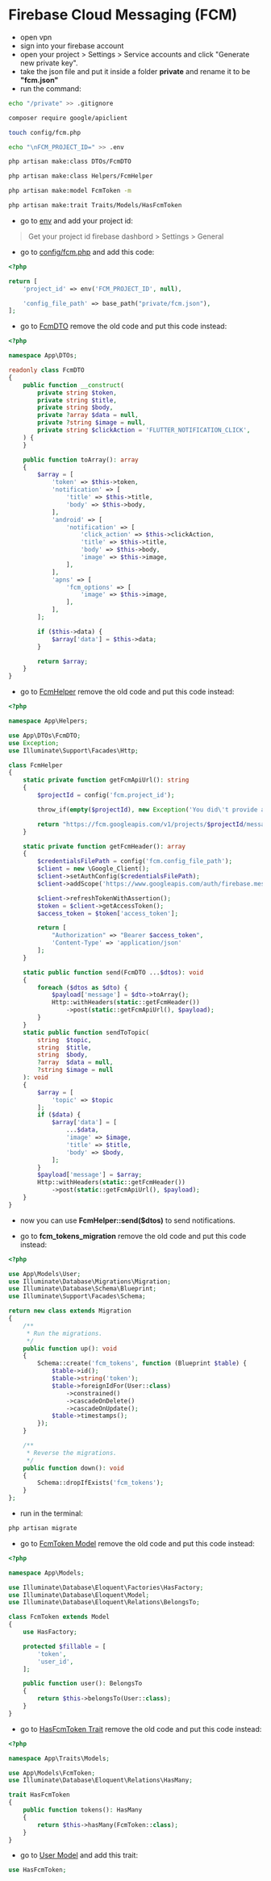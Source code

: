 # Firebase Cloud Messaging (FCM)

- open vpn
- sign into your firebase account
- open your project > Settings > Service accounts and click "Generate new private key". 
- take the json file and put it inside a folder **private** and rename it to be **"fcm.json"** 
- run the command:
```bash
echo "/private" >> .gitignore 

composer require google/apiclient

touch config/fcm.php

echo "\nFCM_PROJECT_ID=" >> .env 

php artisan make:class DTOs/FcmDTO

php artisan make:class Helpers/FcmHelper

php artisan make:model FcmToken -m

php artisan make:trait Traits/Models/HasFcmToken
```
- go to [env](.env) and add your project id:
> Get your project id firebase dashbord > Settings > General
- go to [config/fcm.php](config/fcm.php) and add this code:
```php
<?php

return [
    'project_id' => env('FCM_PROJECT_ID', null),

    'config_file_path' => base_path("private/fcm.json"),
];

```

- go to [FcmDTO](app/DTOs/FcmDTO.php) remove the old code and put this code instead:
```php
<?php

namespace App\DTOs;

readonly class FcmDTO
{
    public function __construct(
        private string $token,
        private string $title,
        private string $body,
        private ?array $data = null,
        private ?string $image = null,
        private string $clickAction = 'FLUTTER_NOTIFICATION_CLICK',
    ) {
    }

    public function toArray(): array
    {
        $array = [
            'token' => $this->token,
            'notification' => [
                'title' => $this->title,
                'body' => $this->body,
            ],
            'android' => [
                'notification' => [
                    'click_action' => $this->clickAction,
                    'title' => $this->title,
                    'body' => $this->body,
                    'image' => $this->image,
                ],
            ],
            'apns' => [
                'fcm_options' => [
                    'image' => $this->image,
                ],
            ],
        ];

        if ($this->data) {
            $array['data'] = $this->data;
        }

        return $array;
    }
}

```

- go to [FcmHelper](app/Helpers/FcmHelper.php) remove the old code and put this code instead:
```php
<?php

namespace App\Helpers;

use App\DTOs\FcmDTO;
use Exception;
use Illuminate\Support\Facades\Http;

class FcmHelper
{
    static private function getFcmApiUrl(): string
    {
        $projectId = config('fcm.project_id');

        throw_if(empty($projectId), new Exception('You did\'t provide any project id yet'));

        return "https://fcm.googleapis.com/v1/projects/$projectId/messages:send";
    }

    static private function getFcmHeader(): array
    {
        $credentialsFilePath = config('fcm.config_file_path');
        $client = new \Google_Client();
        $client->setAuthConfig($credentialsFilePath);
        $client->addScope('https://www.googleapis.com/auth/firebase.messaging');

        $client->refreshTokenWithAssertion();
        $token = $client->getAccessToken();
        $access_token = $token['access_token'];

        return [
            "Authorization" => "Bearer $access_token",
            'Content-Type' => 'application/json'
        ];
    }

    static public function send(FcmDTO ...$dtos): void
    {
        foreach ($dtos as $dto) {
            $payload['message'] = $dto->toArray();
            Http::withHeaders(static::getFcmHeader())
                ->post(static::getFcmApiUrl(), $payload);
        }
    }
    static public function sendToTopic(
        string  $topic,
        string  $title,
        string  $body,
        ?array  $data = null,
        ?string $image = null
    ): void
    {
        $array = [
            'topic' => $topic
        ];
        if ($data) {
            $array['data'] = [
                ...$data,
                'image' => $image,
                'title' => $title,
                'body' => $body,
            ];
        }
        $payload['message'] = $array;
        Http::withHeaders(static::getFcmHeader())
            ->post(static::getFcmApiUrl(), $payload);
    }
}

```

- now you can use **FcmHelper::send($dtos)** to send notifications.

- go to **fcm_tokens_migration** remove the old code and put this code instead:
```php
<?php

use App\Models\User;
use Illuminate\Database\Migrations\Migration;
use Illuminate\Database\Schema\Blueprint;
use Illuminate\Support\Facades\Schema;

return new class extends Migration
{
    /**
     * Run the migrations.
     */
    public function up(): void
    {
        Schema::create('fcm_tokens', function (Blueprint $table) {
            $table->id();
            $table->string('token');
            $table->foreignIdFor(User::class)
                ->constrained()
                ->cascadeOnDelete()
                ->cascadeOnUpdate();
            $table->timestamps();
        });
    }

    /**
     * Reverse the migrations.
     */
    public function down(): void
    {
        Schema::dropIfExists('fcm_tokens');
    }
};
```
- run in the terminal:
```bash
php artisan migrate
```
- go to [FcmToken Model](app/Models/FcmToken.php) remove the old code and put this code instead:
```php
<?php

namespace App\Models;

use Illuminate\Database\Eloquent\Factories\HasFactory;
use Illuminate\Database\Eloquent\Model;
use Illuminate\Database\Eloquent\Relations\BelongsTo;

class FcmToken extends Model
{
    use HasFactory;

    protected $fillable = [
        'token',
        'user_id',
    ];

    public function user(): BelongsTo
    {
        return $this->belongsTo(User::class);
    }
}
```
- go to [HasFcmToken Trait](app/Models/User.php) remove the old code and put this code instead:
```php
<?php

namespace App\Traits\Models;

use App\Models\FcmToken;
use Illuminate\Database\Eloquent\Relations\HasMany;

trait HasFcmToken
{
    public function tokens(): HasMany
    {
        return $this->hasMany(FcmToken::class);
    }
}
```
- go to [User Model](app/Models/User.php) and add this trait:
```php
use HasFcmToken;
```
